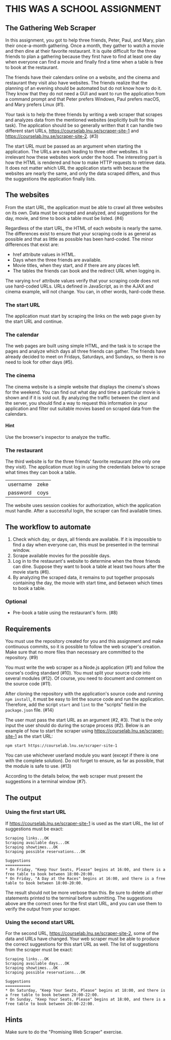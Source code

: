 # THIS WAS A SCHOOL ASSIGNMENT

## The Gathering Web Scraper

In this assignment, you got to help three friends, Peter, Paul, and Mary, plan their once-a-month gathering. Once a month, they gather to watch a movie and then dine at their favorite restaurant. It is quite difficult for the three friends to plan a gathering because they first have to find at least one day when everyone can find a movie and finally find a time when a table is free to book at the restaurant.

The friends have their calendars online on a website, and the cinema and restaurant they visit also have websites. The friends realize that the planning of an evening should be automated but do not know how to do it. They know that they do not need a GUI and want to run the application from a command prompt and that Peter prefers Windows, Paul prefers macOS, and Mary prefers Linux (#1).

Your task is to help the three friends by writing a web scraper that scrapes and analyzes data from the mentioned websites (explicitly built for this task). The application should be so generally written that it can handle two different start URLs, https://courselab.lnu.se/scraper-site-1 and https://courselab.lnu.se/scraper-site-2. (#3)

The start URL must be passed as an argument when starting the application. The URLs are each leading to three other websites. It is irrelevant how these websites work under the hood. The interesting part is how the HTML is rendered and how to make HTTP requests to retrieve data. It does not matter which URL the application starts with because the websites are nearly the same, and only the data scraped differs, and thus the suggestions the application finally lists.

## The websites

From the start URL, the application must be able to crawl all three websites on its own. Data must be scraped and analyzed, and suggestions for the day, movie, and time to book a table must be listed. (#4)

Regardless of the start URL, the HTML of each website is nearly the same. The differences exist to ensure that your scraping code is as general as possible and that as little as possible has been hard-coded. The minor differences that exist are:

- href attribute values in HTML.
- Days when the three friends are available.
- Movie titles, when they start, and if there are any places left.
- The tables the friends can book and the redirect URL when logging in.

The varying `href` attribute values verify that your scraping code does not use hard-coded URLs. URLs defined in JavaScript, as in the AJAX and cinema example, will not change. You can, in other words, hard-code these.

### The start URL

The application must start by scraping the links on the web page given by the start URL and continue.

### The calendar

The web pages are built using simple HTML, and the task is to scrape the pages and analyze which days all three friends can gather. The friends have already decided to meet on Fridays, Saturdays, and Sundays, so there is no need to look for other days (#5).

### The cinema

The cinema website is a simple website that displays the cinema's shows for the weekend. You can find out what day and time a particular movie is shown and if it is sold out. By analyzing the traffic between the client and the server, you should find a way to request this information in your application and filter out suitable movies based on scraped data from the calendars.

#### Hint

Use the browser's inspector to analyze the traffic.

### The restaurant

The third website is for the three friends' favorite restaurant (the only one they visit). The application must log in using the credentials below to scrape what times they can book a table.

<table>
  <tr>
    <td>username</td>
    <td>zeke</td>
  </tr>
  <tr>
    <td>password</td>
    <td>coys</td>
  </tr>
</table>

The website uses session cookies for authorization, which the application must handle. After a successful login, the scraper can find available times.

## The workflow to automate

1. Check which day, or days, all friends are available. If it is impossible to find a day when everyone can, this must be presented in the terminal window.
2. Scrape available movies for the possible days.
3. Log in to the restaurant's website to determine when the three friends can dine. Suppose they want to book a table at least two hours after the movie starts (#6).
4. By analyzing the scraped data, it remains to put together proposals containing the day, the movie with start time, and between which times to book a table.

### Optional

- Pre-book a table using the restaurant's form. (#8)

## Requirements

You must use the repository created for you and this assignment and make continuous commits, so it is possible to follow the web scraper's creation. Make sure that no more files than necessary are committed to the repository. (#9)

You must write the web scraper as a Node.js application (#1) and follow the course's coding standard (#10). You must split your source code into several modules (#12). Of course, you need to document and comment on the source code (#11).

After cloning the repository with the application's source code and running `npm install`, it must be easy to lint the source code and run the application. Therefore, add the script `start` and `lint` to the "scripts" field in the `package.json` file. (#14)

The user must pass the start URL as an argument (#2, #3). That is the only input the user should do during the scrape process (#2). Below is an example of how to start the scraper using https://courselab.lnu.se/scraper-site-1 as the start URL:

```shell
npm start https://courselab.lnu.se/scraper-site-1
```

You can use whichever userland module you want (except if there is one with the complete solution). Do not forget to ensure, as far as possible, that the module is safe to use. (#13)

According to the details below, the web scraper must present the suggestions in a terminal window (#7).

## The output

### Using the first start URL

If https://courselab.lnu.se/scraper-site-1 is used as the start URL, the list of suggestions must be exact:

```shell
Scraping links...OK
Scraping available days...OK
Scraping showtimes...OK
Scraping possible reservations...OK

Suggestions
===========
* On Friday, "Keep Your Seats, Please" begins at 16:00, and there is a free table to book between 18:00-20:00.
* On Friday, "A Day at the Races" begins at 16:00, and there is a free table to book between 18:00-20:00.
```

The result should not be more verbose than this. Be sure to delete all other statements printed to the terminal before submitting. The suggestions above are the correct ones for the first start URL, and you can use them to verify the output from your scraper.

### Using the second start URL

For the second URL, https://courselab.lnu.se/scraper-site-2, some of the data and URLs have changed. Your web scraper must be able to produce the correct suggestions for this start URL as well. The list of suggestions from the scraper must be exact:

```shell
Scraping links...OK
Scraping available days...OK
Scraping showtimes...OK
Scraping possible reservations...OK

Suggestions
===========
* On Saturday, "Keep Your Seats, Please" begins at 18:00, and there is a free table to book between 20:00-22:00.
* On Sunday, "Keep Your Seats, Please" begins at 18:00, and there is a free table to book between 20:00-22:00.
```

## Hints

Make sure to do the "Promising Web Scraper" exercise.
